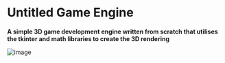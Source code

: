 # Untitled Game Engine

**A simple 3D game development engine written from scratch that utilises the tkinter and math libraries to create the 3D rendering**

![image](https://github.com/user-attachments/assets/80180619-5424-4c25-9155-f340370dacb4)
